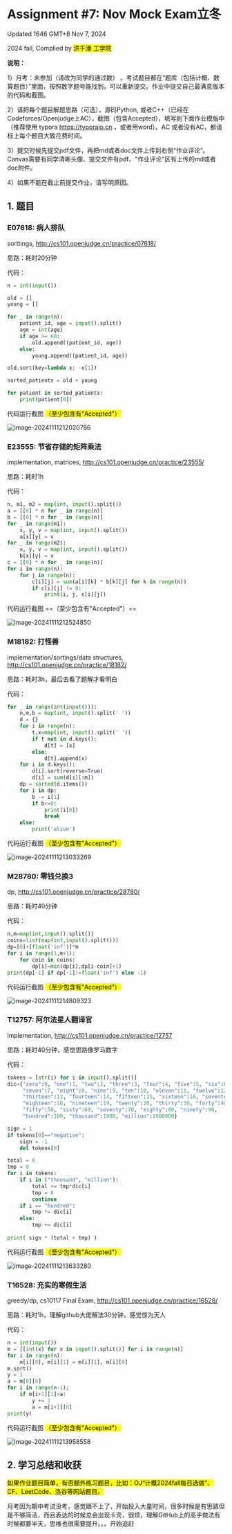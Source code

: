 # Assignment #7: Nov Mock Exam立冬

Updated 1646 GMT+8 Nov 7, 2024

2024 fall, Complied by <mark>洪千濠 工学院</mark>



**说明：**

1）⽉考：未参加（请改为同学的通过数）</mark> 。考试题⽬都在“题库（包括计概、数算题目）”⾥⾯，按照数字题号能找到，可以重新提交。作业中提交⾃⼰最满意版本的代码和截图。

2）请把每个题目解题思路（可选），源码Python, 或者C++（已经在Codeforces/Openjudge上AC），截图（包含Accepted），填写到下面作业模版中（推荐使用 typora https://typoraio.cn ，或者用word）。AC 或者没有AC，都请标上每个题目大致花费时间。

3）提交时候先提交pdf文件，再把md或者doc文件上传到右侧“作业评论”。Canvas需要有同学清晰头像、提交文件有pdf、"作业评论"区有上传的md或者doc附件。

4）如果不能在截止前提交作业，请写明原因。



## 1. 题目

### E07618: 病人排队

sorttings, http://cs101.openjudge.cn/practice/07618/

思路：耗时20分钟



代码：

```python
n = int(input())

old = []
young = []

for _ in range(n):
    patient_id, age = input().split()
    age = int(age)
    if age >= 60:
        old.append((patient_id, age))
    else:
        young.append((patient_id, age))

old.sort(key=lambda x: -x[1])

sorted_patients = old + young

for patient in sorted_patients:
    print(patient[0])
```



代码运行截图 <mark>（至少包含有"Accepted"）</mark>

![image-20241111212020786](C:\Users\Administrator\AppData\Roaming\Typora\typora-user-images\image-20241111212020786.png)



### E23555: 节省存储的矩阵乘法

implementation, matrices, http://cs101.openjudge.cn/practice/23555/

思路：耗时1h



代码：

```python
n, m1, m2 = map(int, input().split())
a = [[0] * n for _ in range(n)]
b = [[0] * n for _ in range(n)]
for _ in range(m1):
    x, y, v = map(int, input().split())
    a[x][y] = v
for _ in range(m2):
    x, y, v = map(int, input().split())
    b[x][y] = v
c = [[0] * n for _ in range(n)]
for i in range(n):
    for j in range(n):
        c[i][j] = sum(a[i][k] * b[k][j] for k in range(n))
        if c[i][j] != 0:
            print(i, j, c[i][j])
```



代码运行截图 ==（至少包含有"Accepted"）==

![image-20241111212524850](C:\Users\Administrator\AppData\Roaming\Typora\typora-user-images\image-20241111212524850.png)



### M18182: 打怪兽 

implementation/sortings/data structures, http://cs101.openjudge.cn/practice/18182/

思路：耗时3h，最后去看了题解才看明白



代码：

```python
for _ in range(int(input())):
    n,m,b = map(int, input().split(' '))
    d = {}
    for i in range(n):
        t,x=map(int, input().split(' '))
        if t not in d.keys():
            d[t] = [x]
        else:
            d[t].append(x)
    for i in d.keys():
        d[i].sort(reverse=True)
        d[i] = sum(d[i][:m])
    dp = sorted(d.items())
    for i in dp:
        b -= i[1]
        if b<=0:
            print(i[0])
            break
    else:
        print('alive')
```



代码运行截图 <mark>（至少包含有"Accepted"）</mark>

![image-20241111213033269](C:\Users\Administrator\AppData\Roaming\Typora\typora-user-images\image-20241111213033269.png)



### M28780: 零钱兑换3

dp, http://cs101.openjudge.cn/practice/28780/

思路：耗时40分钟



代码：

```python
n,m=map(int,input().split())
coins=list(map(int,input().split()))
dp=[0]+[float('inf')]*m
for i in range(1,m+1):
    for coin in coins:
        dp[i]=min(dp[i],dp[i-coin]+1)
print(dp[-1] if dp[-1]!=float('inf') else -1)
```



代码运行截图 <mark>（至少包含有"Accepted"）</mark>

![image-20241111214809323](C:\Users\Administrator\AppData\Roaming\Typora\typora-user-images\image-20241111214809323.png)



### T12757: 阿尔法星人翻译官

implementation, http://cs101.openjudge.cn/practice/12757

思路：耗时40分钟，感觉思路像罗马数字



代码：

```python
tokens = [str(i) for i in input().split()]
dic={"zero":0, "one":1, "two":2, "three":3, "four":4, "five":5, "six":6, 
     "seven":7, "eight":8, "nine":9, "ten":10, "eleven":11, "twelve":12, 
     "thirteen":13, "fourteen":14, "fifteen":15, "sixteen":16, "seventeen":17, 
     "eighteen":18, "nineteen":19, "twenty":20, "thirty":30, "forty":40, 
     "fifty":50, "sixty":60, "seventy":70, "eighty":80, "ninety":90, 
     "hundred":100, "thousand":1000, "million":1000000}

sign = 1
if tokens[0]=="negative":
    sign = -1
    del tokens[0]

total = 0
tmp = 0
for i in tokens:
    if i in ("thousand", "million"):
        total += tmp*dic[i]
        tmp = 0
        continue
    if i == "hundred":
        tmp *= dic[i]
    else:
        tmp += dic[i]
        
print( sign * (total + tmp) )
```



代码运行截图 <mark>（至少包含有"Accepted"）</mark>

![image-20241111213633280](C:\Users\Administrator\AppData\Roaming\Typora\typora-user-images\image-20241111213633280.png)



### T16528: 充实的寒假生活

greedy/dp, cs10117 Final Exam, http://cs101.openjudge.cn/practice/16528/

思路：耗时1h，理解github大佬解法30分钟，感觉惊为天人



代码：

```python
n = int(input())
m = [[int(x) for x in input().split()] for i in range(n)]
for i in range(n):
    m[i][0], m[i][1] = m[i][1], m[i][0]
m.sort()
y = 1
a = m[0][0]
for i in range(n-1):
    if m[i+1][1]>a:
        y += 1
        a = m[i+1][0]
print(y)
```



代码运行截图 <mark>（至少包含有"Accepted"）</mark>

![image-20241111213958558](C:\Users\Administrator\AppData\Roaming\Typora\typora-user-images\image-20241111213958558.png)



## 2. 学习总结和收获

<mark>如果作业题目简单，有否额外练习题目，比如：OJ“计概2024fall每日选做”、CF、LeetCode、洛谷等网站题目。</mark>

月考因为期中考试没考，感觉跟不上了，开始投入大量时间，很多时候是有思路但是不够简洁，而且表达的时候总会出现卡壳，很烦，理解GitHub上的高手做法有时候都要半天，思维也很需要提升。。。开始追赶



